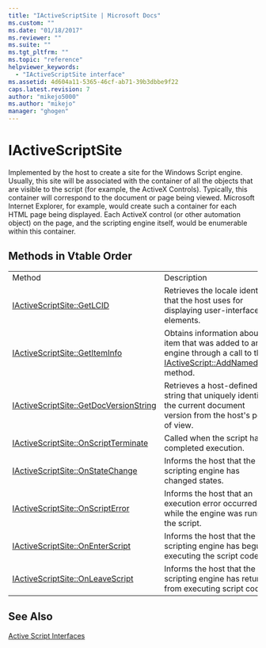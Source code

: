 ```yaml
---
title: "IActiveScriptSite | Microsoft Docs"
ms.custom: ""
ms.date: "01/18/2017"
ms.reviewer: ""
ms.suite: ""
ms.tgt_pltfrm: ""
ms.topic: "reference"
helpviewer_keywords: 
  - "IActiveScriptSite interface"
ms.assetid: 4d604a11-5365-46cf-ab71-39b3dbbe9f22
caps.latest.revision: 7
author: "mikejo5000"
ms.author: "mikejo"
manager: "ghogen"
---
```

# IActiveScriptSite
Implemented by the host to create a site for the Windows Script engine. Usually, this site will be associated with the container of all the objects that are visible to the script (for example, the ActiveX Controls). Typically, this container will correspond to the document or page being viewed. Microsoft Internet Explorer, for example, would create such a container for each HTML page being displayed. Each ActiveX control (or other automation object) on the page, and the scripting engine itself, would be enumerable within this container.  
  
## Methods in Vtable Order  
  
|||  
|-|-|  
|Method|Description|  
|[IActiveScriptSite::GetLCID](../../winscript/reference/iactivescriptsite-getlcid.md)|Retrieves the locale identifier that the host uses for displaying user-interface elements.|  
|[IActiveScriptSite::GetItemInfo](../../winscript/reference/iactivescriptsite-getiteminfo.md)|Obtains information about an item that was added to an engine through a call to the [IActiveScript::AddNamedItem](../../winscript/reference/iactivescript-addnameditem.md) method.|  
|[IActiveScriptSite::GetDocVersionString](../../winscript/reference/iactivescriptsite-getdocversionstring.md)|Retrieves a host-defined string that uniquely identifies the current document version from the host's point of view.|  
|[IActiveScriptSite::OnScriptTerminate](../../winscript/reference/iactivescriptsite-onscriptterminate.md)|Called when the script has completed execution.|  
|[IActiveScriptSite::OnStateChange](../../winscript/reference/iactivescriptsite-onstatechange.md)|Informs the host that the scripting engine has changed states.|  
|[IActiveScriptSite::OnScriptError](../../winscript/reference/iactivescriptsite-onscripterror.md)|Informs the host that an execution error occurred while the engine was running the script.|  
|[IActiveScriptSite::OnEnterScript](../../winscript/reference/iactivescriptsite-onenterscript.md)|Informs the host that the scripting engine has begun executing the script code.|  
|[IActiveScriptSite::OnLeaveScript](../../winscript/reference/iactivescriptsite-onleavescript.md)|Informs the host that the scripting engine has returned from executing script code.|  
  
## See Also  
 [Active Script Interfaces](../../winscript/reference/active-script-interfaces.md)